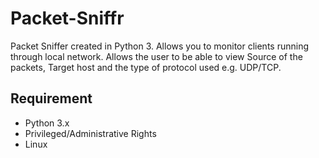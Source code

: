 # Packet-Sniffr

Packet Sniffer created in Python 3. Allows you to monitor clients running through local network. 
Allows the user to be able to view Source of the packets, Target host and the type of protocol used e.g. UDP/TCP.

## Requirement
  - Python 3.x
  - Privileged/Administrative Rights
  - Linux 
